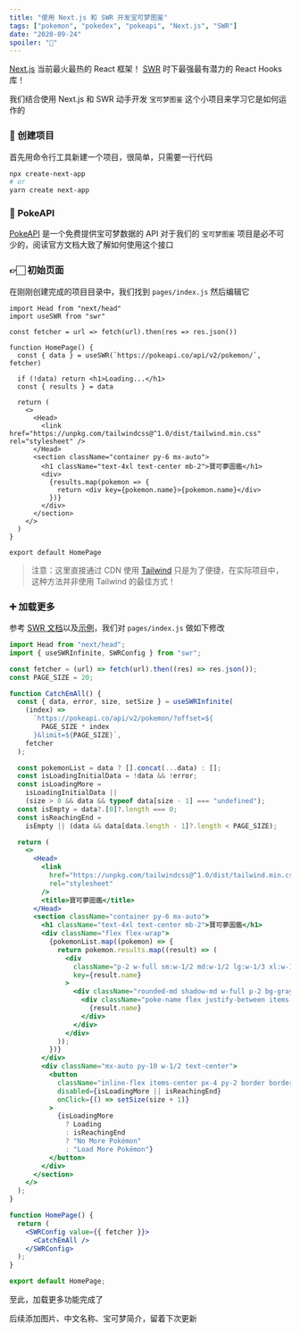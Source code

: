 ```yaml
---
title: "使用 Next.js 和 SWR 开发宝可梦图鉴"
tags: ["pokemon", "pokedex", "pokeapi", "Next.js", "SWR"]
date: "2020-09-24"
spoiler: "💫"
---
```


[Next.js](https://nextjs.org/) 当前最火最热的 React 框架！
[SWR](https://swr.vercel.app/) 时下最强最有潜力的 React Hooks 库！

我们结合使用 Next.js 和 SWR 动手开发 `宝可梦图鉴` 这个小项目来学习它是如何运作的

### 🔧 创建项目

首先用命令行工具新建一个项目，很简单，只需要一行代码

```bash
npx create-next-app
# or
yarn create next-app
```

### 🔌 PokeAPI

[PokeAPI](https://pokeapi.co/) 是一个免费提供宝可梦数据的 API 对于我们的 `宝可梦图鉴` 项目是必不可少的，阅读官方文档大致了解如何使用这个接口

### 👉🏻 初始页面

在刚刚创建完成的项目目录中，我们找到 `pages/index.js` 然后编辑它

```jsx{14-16}
import Head from "next/head"
import useSWR from "swr"

const fetcher = url => fetch(url).then(res => res.json())

function HomePage() {
  const { data } = useSWR(`https://pokeapi.co/api/v2/pokemon/`, fetcher)

  if (!data) return <h1>Loading...</h1>
  const { results } = data

  return (
    <>
      <Head>
        <link href="https://unpkg.com/tailwindcss@^1.0/dist/tailwind.min.css" rel="stylesheet" />
      </Head>
      <section className="container py-6 mx-auto">
        <h1 className="text-4xl text-center mb-2">寶可夢圖鑑</h1>
        <div>
          {results.map(pokemon => {
            return <div key={pokemon.name}>{pokemon.name}</div>
          })}
        </div>
      </section>
    </>
  )
}

export default HomePage
```

> 注意：这里直接通过 CDN 使用 [Tailwind](https://tailwindcss.com/) 只是为了便捷，在实际项目中，这种方法并非使用 Tailwind 的最佳方式！

### ➕ 加载更多

参考 [SWR 文档](https://swr.vercel.app/docs/pagination)以及[示例](https://swr.vercel.app/examples/infinite-loading)，我们对 `pages/index.js` 做如下修改

```jsx
import Head from "next/head";
import { useSWRInfinite, SWRConfig } from "swr";

const fetcher = (url) => fetch(url).then((res) => res.json());
const PAGE_SIZE = 20;

function CatchEmAll() {
  const { data, error, size, setSize } = useSWRInfinite(
    (index) =>
      `https://pokeapi.co/api/v2/pokemon/?offset=${
        PAGE_SIZE * index
      }&limit=${PAGE_SIZE}`,
    fetcher
  );

  const pokemonList = data ? [].concat(...data) : [];
  const isLoadingInitialData = !data && !error;
  const isLoadingMore =
    isLoadingInitialData ||
    (size > 0 && data && typeof data[size - 1] === "undefined");
  const isEmpty = data?.[0]?.length === 0;
  const isReachingEnd =
    isEmpty || (data && data[data.length - 1]?.length < PAGE_SIZE);

  return (
    <>
      <Head>
        <link
          href="https://unpkg.com/tailwindcss@^1.0/dist/tailwind.min.css"
          rel="stylesheet"
        />
        <title>寶可夢圖鑑</title>
      </Head>
      <section className="container py-6 mx-auto">
        <h1 className="text-4xl text-center mb-2">寶可夢圖鑑</h1>
        <div className="flex flex-wrap">
          {pokemonList.map((pokemon) => {
            return pokemon.results.map((result) => (
              <div
                className="p-2 w-full sm:w-1/2 md:w-1/2 lg:w-1/3 xl:w-1/4"
                key={result.name}
              >
                <div className="rounded-md shadow-md w-full p-2 bg-gray-500">
                  <div className="poke-name flex justify-between items-center px-1">
                    {result.name}
                  </div>
                </div>
              </div>
            ));
          })}
        </div>
        <div className="mx-auto py-10 w-1/2 text-center">
          <button
            className="inline-flex items-center px-4 py-2 border border-transparent text-base leading-6 font-medium rounded-md text-white bg-indigo-600 hover:bg-indigo-500 focus:outline-none"
            disabled={isLoadingMore || isReachingEnd}
            onClick={() => setSize(size + 1)}
          >
            {isLoadingMore
              ? Loading
              : isReachingEnd
              ? "No More Pokémon"
              : "Load More Pokémon"}
          </button>
        </div>
      </section>
    </>
  );
}

function HomePage() {
  return (
    <SWRConfig value={{ fetcher }}>
      <CatchEmAll />
    </SWRConfig>
  );
}

export default HomePage;
```

至此，加载更多功能完成了

后续添加图片、中文名称、宝可梦简介，留着下次更新
